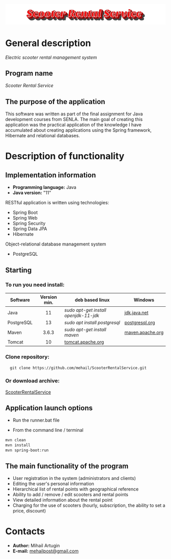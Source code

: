 <img src="https://github.com/mehail/ScooterRentalService/blob/MD/other/Logo/logo.png"/>

# General description

*Electric scooter rental management system*

## Program name

*Scooter Rental Service*

## The purpose of the application

This software was written as part of the final assignment for Java development courses from SENLA. 
The main goal of creating this application was the practical application of the knowledge I have accumulated about 
creating applications using the Spring framework, Hibernate and relational databases.

# Description of functionality

## Implementation information

* **Programming language:** Java
* **Java version:** "11"

RESTful application is written using technologies:

<ul>
  <li>Spring Boot</li>
  <li>Spring Web</li>
  <li>Spring Security</li>
  <li>Spring Data JPA</li>
  <li>Hibernate</li>
</ul>

Object-relational database management system
* PostgreSQL

## Starting

### To run you need install:

<table>
    <thead>
        <tr>
            <th>Software</th>
            <th>Version min.</th>
            <th>deb based linux</th>
            <th>Windows</th>
        </tr>
    </thead>
    <tbody>
        <tr>
            <td>Java</td>
            <td align="center">11</td>
            <td><i>sudo apt-get install openjdk-11-jdk</i></td>
            <td><a href="https://jdk.java.net/java-se-ri/11">jdk.java.net</a></td>
        </tr>
        <tr>
            <td>PostgreSQL</td>
            <td align="center">13</td>
            <td><i>sudo apt install postgresql</i></td>
            <td><a href="https://www.postgresql.org/download/windows/">postgresql.org</a></td>
        </tr>
        <tr>
            <td>Maven</td>
            <td align="center">3.6.3</td>
            <td><i>sudo apt-get install maven</i></td>
            <td><a href="https://maven.apache.org/download.cgi">maven.apache.org</a></td>
        </tr>
        <tr>
            <td>Tomcat</td>
            <td align="center">10</td>
            <td colspan="2"><a href="https://tomcat.apache.org/download-10.cgi">tomcat.apache.org</a></td>
        </tr>
    </tbody>
</table>

### Clone repository:

```
  git clone https://github.com/mehail/ScooterRentalService.git
```
### Or download archive:
<a href="https://github.com/mehail/ScooterRentalService/archive/master.zip">ScooterRentalService</a>

## Application launch options
* Run the runner.bat file  
  

* From the command line / terminal
```
mvn clean
mvn install
mvn spring-boot:run
```

## The main functionality of the program

* User registration in the system (administrators and clients)
* Editing the user's personal information
* Hierarchical list of rental points with geographical reference
* Ability to add / remove / edit scooters and rental points
* View detailed information about the rental point
* Charging for the use of scooters (hourly, subscription, the ability to set a price, discount)

# Contacts

* **Author:** Mihail Artugin
* **E-mail:** mehailpost@gmail.com